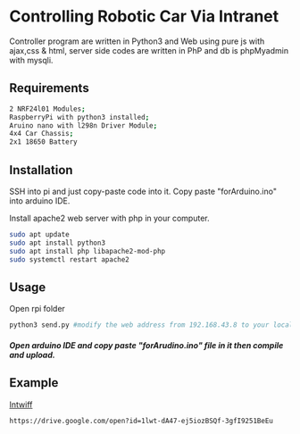 # Controlling Robotic Car Via Intranet

Controller program are written in Python3 and Web using pure js with ajax,css & html, server side codes are written in PhP and db is phpMyadmin with mysqli.

## Requirements

```bash
2 NRF24l01 Modules;
RaspberryPi with python3 installed;
Aruino nano with l298n Driver Module;
4x4 Car Chassis;
2x1 18650 Battery
```


## Installation

SSH into pi and just copy-paste code into it. 
Copy paste "forArduino.ino" into arduino IDE.

Install apache2 web server with php in your computer.

```bash
sudo apt update
sudo apt install python3
sudo apt install php libapache2-mod-php
sudo systemctl restart apache2
```

## Usage
Open rpi folder

```python
python3 send.py #modify the web address from 192.168.43.8 to your localhost

```

##### Open arduino IDE and copy paste "forArudino.ino" file in it then compile and upload.

## Example 

[Intwiff](https://intwiff.com)

```
https://drive.google.com/open?id=1lwt-dA47-ej5iozBSQf-3gfI9251BeEu
```
